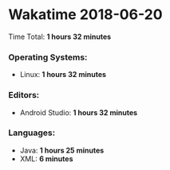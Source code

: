 # Wakatime 2018-06-20

Time Total: **1 hours 32 minutes**

### Operating Systems:
- Linux: **1 hours 32 minutes** 

### Editors:
- Android Studio: **1 hours 32 minutes** 

### Languages:
- Java: **1 hours 25 minutes** 
- XML: **6 minutes** 

